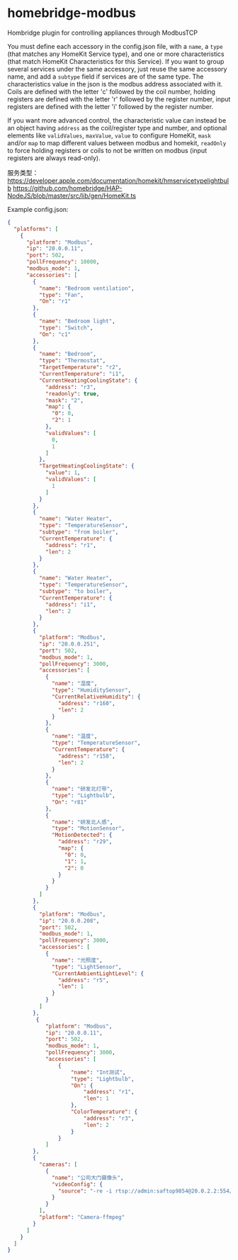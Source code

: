 # homebridge-modbus

Hombridge plugin for controlling appliances through ModbusTCP

You must define each accessory in the config.json file, with a `name`, a `type` (that matches any HomeKit Service type), and one or more characteristics (that match HomeKit Characteristics for this Service).
If you want to group several services under the same accessory, just reuse the same accessory name, and add a `subtype` field if services are of the same type.
The characteristics value in the json is the modbus address associated with it.
Coils are defined with the letter 'c' followed by the coil number, holding registers are defined with the letter 'r' followed by the register number, input registers are defined with the letter 'i' followed by the register number.

If you want more advanced control, the characteristic value can instead be an object having `address` as the coil/register type and number, and optional elements like `validValues`, `maxValue`, `value` to configure HomeKit, `mask` and/or `map` to map different values between modbus and homekit, `readOnly` to force holding registers or coils to not be written on modbus (input registers are always read-only).

服务类型：
https://developer.apple.com/documentation/homekit/hmservicetypelightbulb
https://github.com/homebridge/HAP-NodeJS/blob/master/src/lib/gen/HomeKit.ts

Example config.json:
```json
{
  "platforms": [
    {
      "platform": "Modbus",
      "ip": "20.0.0.11",
      "port": 502,
      "pollFrequency": 10000,
      "modbus_mode": 1,
      "accessories": [
        {
          "name": "Bedroom ventilation",
          "type": "Fan",
          "On": "r1"
        },
        {
          "name": "Bedroom light",
          "type": "Switch",
          "On": "c1"
        },
        {
          "name": "Bedroom",
          "type": "Thermostat",
          "TargetTemperature": "r2",
          "CurrentTemperature": "i1",
          "CurrentHeatingCoolingState": {
            "address": "r3",
            "readonly": true,
            "mask": "2",
            "map": {
              "0": 0,
              "2": 1
            },
            "validValues": [
              0,
              1
            ]
          },
          "TargetHeatingCoolingState": {
            "value": 1,
            "validValues": [
              1
            ]
          }
        },
        {
          "name": "Water Heater",
          "type": "TemperatureSensor",
          "subtype": "from boiler",
          "CurrentTemperature": {
            "address": "r1",
            "len": 2
          }
        },
        {
          "name": "Water Heater",
          "type": "TemperatureSensor",
          "subtype": "to boiler",
          "CurrentTemperature": {
            "address": "i1",
            "len": 2
          }
        },
        {
          "platform": "Modbus",
          "ip": "20.0.0.251",
          "port": 502,
          "modbus_mode": 1,
          "pollFrequency": 3000,
          "accessories": [
            {
              "name": "湿度",
              "type": "HumiditySensor",
              "CurrentRelativeHumidity": {
                "address": "r160",
                "len": 2
              }
            },
            {
              "name": "温度",
              "type": "TemperatureSensor",
              "CurrentTemperature": {
                "address": "r158",
                "len": 2
              }
            },
            {
              "name": "研发北灯带",
              "type": "Lightbulb",
              "On": "r81"
            },
            {
              "name": "研发北人感",
              "type": "MotionSensor",
              "MotionDetected": {
                "address": "r29",
                "map": {
                  "0": 0,
                  "1": 1,
                  "2": 0
                }
              }
            }
          ]
        },
        {
          "platform": "Modbus",
          "ip": "20.0.0.208",
          "port": 502,
          "modbus_mode": 1,
          "pollFrequency": 3000,
          "accessories": [
            {
              "name": "光照度",
              "type": "LightSensor",
              "CurrentAmbientLightLevel": {
                "address": "r5",
                "len": 1
              }
            }
          ]
        },
         {
            "platform": "Modbus",
            "ip": "20.0.0.11",
            "port": 502,
            "modbus_mode": 1,
            "pollFrequency": 3000,
            "accessories": [
                {
                    "name": "Int测试",
                    "type": "Lightbulb",
                    "On": {
                        "address": "r1",
                        "len": 1
                    },
                    "ColorTemperature": {
                        "address": "r3",
                        "len": 2
                    }
                }
            ]
        },
        {
          "cameras": [
            {
              "name": "公司大门摄像头",
              "videoConfig": {
                "source": "-re -i rtsp://admin:saftop9854@20.0.2.2:554/h264/ch36/sub/av_stream"
              }
            }
          ],
          "platform": "Camera-ffmpeg"
        }
      ]
    }
  ]
}
```